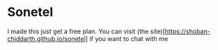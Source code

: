 # Sonetel
I made this just get a free plan. You can visit (the site)[https://shoban-chiddarth.github.io/sonetel] if you want to chat with me
